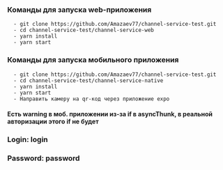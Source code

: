 ### Команды для запуска web-приложения

```
  - git clone https://github.com/Amazaev77/channel-service-test.git
  - cd channel-service-test/channel-service-web
  - yarn install
  - yarn start
```

### Команды для запуска мобильного приложения

```
  - git clone https://github.com/Amazaev77/channel-service-test.git
  - cd channel-service-test/channel-service-native
  - yarn install
  - yarn start
  - Направить камеру на qr-код через приложение expo
```
#### Есть warning в моб. приложении из-за if в asyncThunk, в реальной авторизации этого if не будет

### Login: login
### Password: password
